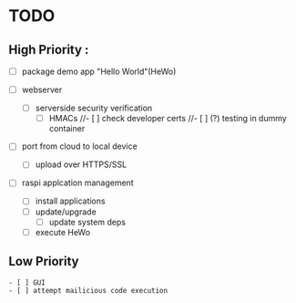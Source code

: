 # TODO

## High Priority :
- [ ] package demo app "Hello World"(HeWo)

 - [ ] webserver
	- [ ] serverside security verification
		- [ ] HMACs
		//- [ ] check developer certs
		//- [ ] (?) testing in dummy container

 - [ ] port from cloud to local device
	- [ ] upload over HTTPS/SSL

 - [ ] raspi applcation management
	- [ ] install applications
	- [ ] update/upgrade
		- [ ] update system deps
	- [ ] execute HeWo

## Low Priority

	- [ ] GUI
	- [ ] attempt mailicious code execution
